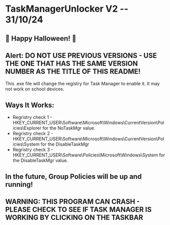 # TaskManagerUnlocker V2 -- 31/10/24
## 🎃 Happy Halloween! 🎃
## Alert: DO NOT USE PREVIOUS VERSIONS - USE THE ONE THAT HAS THE SAME VERSION NUMBER AS THE TITLE OF THIS README!

This .exe file will change the registry for Task Manager to enable it. 
It may not work on school devices.

## Ways It Works:
- Regristry check 1 - HKEY_CURRENT_USER\Software\Microsoft\Windows\CurrentVersion\Policies\Explorer for the NoTaskMgr value.
- Regristry check 2 - HKEY_CURRENT_USER\Software\Microsoft\Windows\CurrentVersion\Policies\System for the DisableTaskMgr
- Regristry check 3 - HKEY_CURRENT_USER\Software\Policies\Microsoft\Windows\System for the DisableTaskMgr value.

## In the future, Group Policies will be up and running!
## WARNING: THIS PROGRAM CAN CRASH - PLEASE CHECK TO SEE IF TASK MANAGER IS WORKING BY CLICKING ON THE TASKBAR

